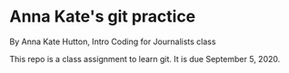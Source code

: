 # Anna Kate's git practice

By Anna Kate Hutton, Intro Coding for Journalists class

This repo is a class assignment to learn git. It is due September 5, 2020.